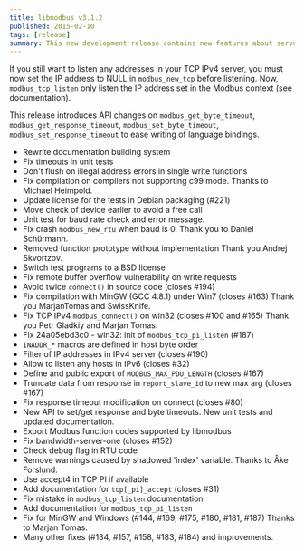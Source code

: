 ```yaml
---
title: libmodbus v3.1.2
published: 2015-02-10
tags: [release]
summary: This new development release contains new features about server listening and timeout handling.
---
```


If you still want to listen any addresses in your TCP IPv4 server, you must now
set the IP address to NULL in `modbus_new_tcp` before listening. Now,
`modbus_tcp_listen` only listen the IP address set in the Modbus context (see
documentation).

This release introduces API changes on `modbus_get_byte_timeout`,
`modbus_get_response_timeout`, `modbus_set_byte_timeout`,
`modbus_set_response_timeout` to ease writing of language bindings.

- Rewrite documentation building system
- Fix timeouts in unit tests
- Don't flush on illegal address errors in single write functions
- Fix compilation on compilers not supporting c99 mode.
  Thanks to Michael Heimpold.
- Update license for the tests in Debian packaging (#221)
- Move check of device earlier to avoid a free call
- Unit test for baud rate check and error message.
- Fix crash `modbus_new_rtu` when baud is 0.
  Thank you to Daniel Schürmann.
- Removed function prototype without implementation
  Thank you Andrej Skvortzov.
- Switch test programs to a BSD license
- Fix remote buffer overflow vulnerability on write requests
- Avoid twice `connect()` in source code (closes #194)
- Fix compilation with MinGW (GCC 4.8.1) under Win7 (closes #163)
  Thank you MarjanTomas and SwissKnife.
- Fix TCP IPv4 `modbus_connect()` on win32 (closes #100 and #165)
  Thank you Petr Gladkiy and Marjan Tomas.
- Fix 24a05ebd3c0 - win32: init of `modbus_tcp_pi_listen` (#187)
- `INADDR_*` macros are defined in host byte order
- Filter of IP addresses in IPv4 server (closes #190)
- Allow to listen any hosts in IPv6 (closes #32)
- Define and public export of `MODBUS_MAX_PDU_LENGTH` (closes #167)
- Truncate data from response in `report_slave_id` to new max arg (closes #167)
- Fix response timeout modification on connect (closes #80)
- New API to set/get response and byte timeouts.
  New unit tests and updated documentation.
- Export Modbus function codes supported by libmodbus
- Fix bandwidth-server-one (closes #152)
- Check debug flag in RTU code
- Remove warnings caused by shadowed 'index' variable.
  Thanks to Åke Forslund.
- Use accept4 in TCP PI if available
- Add documentation for `tcp[_pi]_accept` (closes #31)
- Fix mistake in `modbus_tcp_listen` documentation
- Add documentation for `modbus_tcp_pi_listen`
- Fix for MinGW and Windows (#144, #169, #175, #180, #181, #187)
  Thanks to Marjan Tomas.
- Many other fixes (#134, #157, #158, #183, #184) and improvements.

